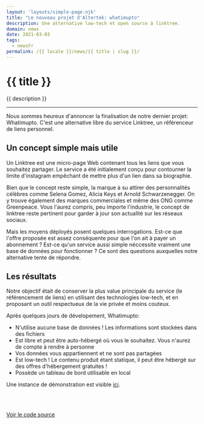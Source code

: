 ```yaml
---
layout: 'layouts/simple-page.njk'
title: "Le nouveau projet d'Altertek: whatimupto"
description: Une alternative low-tech et open source à linktree.
domain: news
date: 2021-03-03
tags:
  - newsFr
permalink: /{{ locale }}/news/{{ title | slug }}/
---
```


<h1 class="section-title">{{ title }}</h1>

<p class="lead-text">{{ description }}</p>

<hr/>

Nous sommes heureux d'annoncer la finalisation de notre dernier projet: Whatimupto. C'est une alternative libre du service Linktree, un référenceur de liens personnel.

## Un concept simple mais utile

Un Linktree est une micro-page Web contenant tous les liens que vous souhaitez partager. Le service a été initialement conçu pour contourner la limite d'instagram empêchant de mettre plus d'un lien dans sa biographie.

Bien que le concept reste simple, la marque à su attirer des personnalités célèbres comme Selena Gomez, Alicia Keys et Arnold Schwarzenegger.
On y trouve également des marques commerciales et même des ONG comme Greenpeace. Vous l'aurez compris, peu importe l'industrie, le concept de linktree reste pertinent pour garder à jour son actualité sur les réseaux sociaux.



Mais les moyens déployés posent quelques interrogations. Est-ce que l'offre proposée est assez conséquente pour que l'on ait à payer un abonnement ? Est-ce qu'un service aussi simple néccessite vraiment une base de données pour fonctionner ?
Ce sont des questions auxquelles notre alternative tente de répondre.

## Les résultats

Notre objectif était de conserver la plus value principale du service (le référencement de liens) en utilisant des technologies low-tech, et en proposant un outil respectueux de la vie privée et moins couteux.

Après quelques jours de dévelopement, Whatimupto:
- N'utilise aucune base de données ! Les informations sont stockées dans des fichiers
- Est libre et peut être auto-hébergé où vous le souhaitez. Vous n'aurez de compte à rendre à personne
- Vos données vous appartiennent et ne sont pas partagées
- Est low-tech ! Le contenu produit étant statique, il peut être hébergé sur des offres d'hébergement gratuites !
- Possède un tableau de bord utilisable en local

Une instance de démonstration est visible [ici](https://altertek.github.io/whatimupto/).

<br/><br/>

<p class="text-center"><a class="btn btn-lg btn-altertek text-center" href="https://github.com/altertek/whatimupto" role="button" rel="noopener noreferrer" target="_blank">Voir le code source</a></p>
